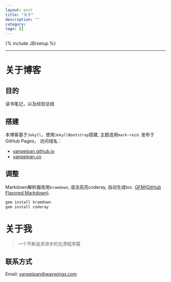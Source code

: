 ```yaml
---
layout: post
title: "关于"
description: ""
category:
tags: []
---
```

{% include JB/setup %}

---

# 关于博客
>
## 目的
读书笔记，以及经验总结
>
## 搭建
本博客基于`Jekyll`，使用`JekyllBootstrap`搭建, 主题选用`mark-reid`.  发布于GitHub Pages， 访问域名：
* [yanpeipan.github.io](http://yanpeipan.github.io/)
* [yanpeipan.cn](http://yanpeipan.cn)
>
## 调整
Markdown解析器改用`kramdown`, 语法高亮coderay, 自动生成toc. [GFM(GitHub Flavored Markdown)](https://help.github.com/categories/writing-on-github/).
>
~~~ruby
gem install kramdown
gem install coderay
~~~

# 关于我
> 一个不断追求进步的北漂程序猿
>
## 联系方式
Email: yanpeipan@waywings.com
